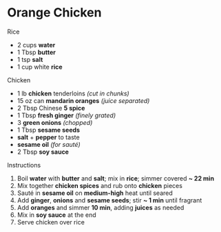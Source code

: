 # Orange Chicken

Rice

* 2 cups **water**
* 1 Tbsp **butter**
* 1 tsp **salt**
* 1 cup white **rice**

Chicken

* 1 lb **chicken** tenderloins *(cut in chunks)*
* 15 oz can **mandarin oranges** *(juice separated)*
* 2 Tbsp Chinese **5 spice**
* 1 Tbsp **fresh ginger** *(finely grated)*
* 3 **green onions** *(chopped)*
* 1 Tbsp **sesame seeds**
* **salt** + **pepper** to taste
* **sesame oil** *(for sauté)*
* 2 Tbsp **soy sauce**

Instructions

1. Boil **water** with **butter** and **salt**; mix in **rice**; simmer covered **~ 22 min**
1. Mix together **chicken spices** and rub onto **chicken** pieces
1. Sauté in **sesame oil** on **medium-high** heat until seared
1. Add **ginger**, **onions** and **sesame seeds**; stir **~ 1 min** until fragrant
1. Add **oranges** and simmer **10 min**, adding **juices** as needed
1. Mix in **soy sauce** at the end
1. Serve chicken over rice
